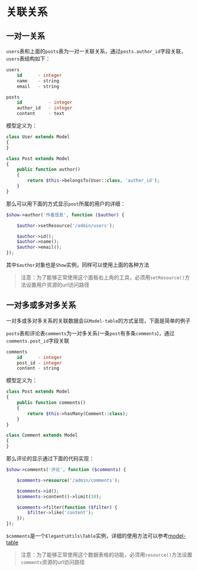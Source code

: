# 关联关系

## 一对一关系

`users`表和上面的`posts`表为一对一关联关系，通过`posts.author_id`字段关联，`users`表结构如下：

```sql
users
    id      - integer
    name    - string
    email   - string

posts
    id          - integer
    author_id   - integer
    content     - text
```

模型定义为：

```php
class User extends Model
{
}

class Post extends Model
{
    public function author()
    {
        return $this->belongsTo(User::class, 'author_id');
    }
}
```

那么可以用下面的方式显示`post`所属的用户的详细：

```php
$show->author('作者信息', function ($author) {

    $author->setResource('/admin/users');

    $author->id();
    $author->name();
    $author->email();
});
```

其中`$author`对象也是`Show`实例，同样可以使用上面的各种方法

> 注意：为了能够正常使用这个面板右上角的工具，必须用`setResource()`方法设置用户资源的url访问路径

## 一对多或多对多关系

一对多或多对多关系的关联数据会以`Model-table`的方式呈现，下面是简单的例子

`posts`表和评论表`comments`为一对多关系(一条`post`有多条`comments`)，通过`comments.post_id`字段关联

```sql
comments
    id      - integer
    post_id - integer
    content - string
```

模型定义为：

```php
class Post extends Model
{
    public function comments()
    {
        return $this->hasMany(Comment::class);
    }
}

class Comment extends Model
{
}
```

那么评论的显示通过下面的代码实现：

```php
$show->comments('评论', function ($comments) {

    $comments->resource('/admin/comments');

    $comments->id();
    $comments->content()->limit(10);

    $comments->filter(function ($filter) {
        $filter->like('content');
    });
});
```

`$comments`是一个`Elegant\Utils\Table`实例，详细的使用方法可以参考[model-table](https://laravel-admin.org/docs/zh/1.x/model-table.md)

> 注意：为了能够正常使用这个数据表格的功能，必须用`resource()`方法设置`comments`资源的url访问路径
